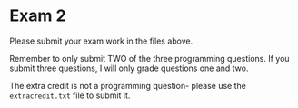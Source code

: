 # Exam 2

Please submit your exam work in the files above.

Remember to only submit TWO of the three programming questions. If you submit three questions, I will only grade questions one and two.

The extra credit is not a programming question- please use the `extracredit.txt` file to submit it. 
